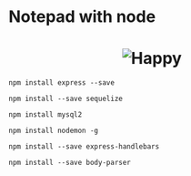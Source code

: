 # Notepad with node


<h1 align="center">
    <img alt="Happy" title="Happy" src="images/aezgif.com-video-to-gif.gif" />
</h1>


```npm install express --save```

```npm install --save sequelize```

```npm install mysql2```

```npm install nodemon -g```

```npm install --save express-handlebars```

```npm install --save body-parser```

